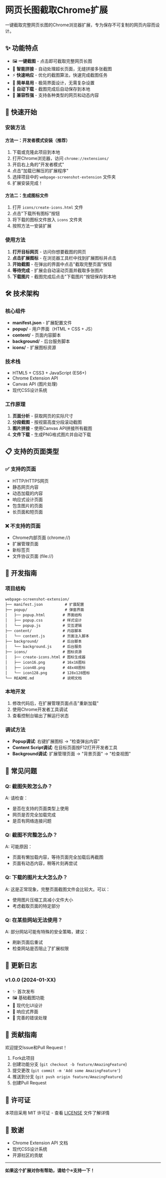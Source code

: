 # 网页长图截取Chrome扩展

一键截取完整网页长图的Chrome浏览器扩展，专为保存不可复制的网页内容而设计。

## ✨ 功能特点

- 🖼️ **一键截图** - 点击即可截取完整网页长图
- 📱 **智能拼接** - 自动处理超长页面，无缝拼接多张截图
- ⚡ **快速响应** - 优化的截图算法，快速完成截图任务
- 🎯 **简单易用** - 极简界面设计，无需复杂设置
- 💾 **自动下载** - 截图完成后自动保存到本地
- 🔧 **兼容性强** - 支持各种类型的网页和动态内容

## 🚀 快速开始

### 安装方法

#### 方法一：开发者模式安装（推荐）
1. 下载或克隆此项目到本地
2. 打开Chrome浏览器，访问 `chrome://extensions/`
3. 开启右上角的"开发者模式"
4. 点击"加载已解压的扩展程序"
5. 选择项目中的 `webpage-screenshot-extension` 文件夹
6. 扩展安装完成！

#### 方法二：生成图标文件
1. 打开 `icons/create-icons.html` 文件
2. 点击"下载所有图标"按钮
3. 将下载的图标文件放入 `icons` 文件夹
4. 按照方法一安装扩展

### 使用方法

1. **打开目标网页** - 访问你想要截图的网页
2. **点击扩展图标** - 在浏览器工具栏中找到扩展图标并点击
3. **开始截图** - 在弹出的界面中点击"截取完整页面"按钮
4. **等待完成** - 扩展会自动滚动页面并截取多张图片
5. **下载图片** - 截图完成后点击"下载图片"按钮保存到本地

## 🛠️ 技术架构

### 核心组件
- **manifest.json** - 扩展配置文件
- **popup/** - 用户界面（HTML + CSS + JS）
- **content/** - 页面内容脚本
- **background/** - 后台服务脚本
- **icons/** - 扩展图标资源

### 技术栈
- HTML5 + CSS3 + JavaScript (ES6+)
- Chrome Extension API
- Canvas API (图片处理)
- 现代CSS设计系统

### 工作原理
1. **页面分析** - 获取网页的实际尺寸
2. **分段截图** - 按视窗高度分段滚动截图
3. **图片拼接** - 使用Canvas API拼接所有截图
4. **文件下载** - 生成PNG格式图片并自动下载

## 📋 支持的页面类型

### ✅ 支持的页面
- HTTP/HTTPS网页
- 静态网页内容
- 动态加载的内容
- 响应式设计页面
- 包含图片的页面
- 长页面和短页面

### ❌ 不支持的页面
- Chrome内部页面 (chrome://)
- 扩展管理页面
- 新标签页
- 文件协议页面 (file://)

## 🔧 开发指南

### 项目结构
```
webpage-screenshot-extension/
├── manifest.json          # 扩展配置
├── popup/                 # 弹窗界面
│   ├── popup.html        # 界面结构
│   ├── popup.css         # 样式设计
│   └── popup.js          # 交互逻辑
├── content/              # 内容脚本
│   └── content.js        # 页面注入脚本
├── background/           # 后台脚本
│   └── background.js     # 后台服务
├── icons/                # 图标资源
│   ├── create-icons.html # 图标生成器
│   ├── icon16.png        # 16x16图标
│   ├── icon48.png        # 48x48图标
│   └── icon128.png       # 128x128图标
└── README.md             # 说明文档
```

### 本地开发
1. 修改代码后，在扩展管理页面点击"重新加载"
2. 使用Chrome开发者工具调试
3. 查看控制台输出了解运行状态

### 调试方法
- **Popup调试**: 右键扩展图标 → "检查弹出内容"
- **Content Script调试**: 在目标页面按F12打开开发者工具
- **Background调试**: 扩展管理页面 → "背景页面" → "检查视图"

## 🐛 常见问题

### Q: 截图失败怎么办？
A: 请检查：
- 是否在支持的页面类型上使用
- 网页是否完全加载完成
- 是否有网络连接问题

### Q: 截图不完整怎么办？
A: 可能原因：
- 页面有懒加载内容，等待页面完全加载后再截图
- 页面有动态内容，稍等片刻再尝试

### Q: 下载的图片太大怎么办？
A: 这是正常现象，完整页面截图文件会比较大。可以：
- 使用图片压缩工具减小文件大小
- 考虑截取页面的特定部分

### Q: 在某些网站无法使用？
A: 部分网站可能有特殊的安全策略，建议：
- 刷新页面后重试
- 检查网站是否阻止了扩展权限

## 📝 更新日志

### v1.0.0 (2024-01-XX)
- ✨ 首次发布
- 🖼️ 基础截图功能
- 🎨 现代化UI设计
- 📱 响应式界面
- 🔧 完善的错误处理

## 🤝 贡献指南

欢迎提交Issue和Pull Request！

1. Fork此项目
2. 创建功能分支 (`git checkout -b feature/AmazingFeature`)
3. 提交更改 (`git commit -m 'Add some AmazingFeature'`)
4. 推送到分支 (`git push origin feature/AmazingFeature`)
5. 创建Pull Request

## 📄 许可证

本项目采用 MIT 许可证 - 查看 [LICENSE](LICENSE) 文件了解详情

## 🙏 致谢

- Chrome Extension API 文档
- 现代CSS设计系统
- 开源社区的贡献

---

**如果这个扩展对你有帮助，请给个⭐️支持一下！**
